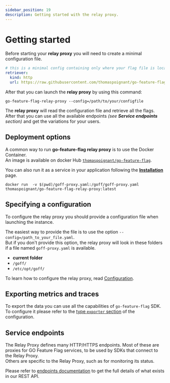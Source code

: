 ```yaml
---
sidebar_position: 19
description: Getting started with the relay proxy.
---
```


# Getting started

Before starting your **relay proxy** you will need to create a minimal configuration file.  

```yaml
# this is a minimal config containing only where your flag file is located 
retriever:
  kind: http
  url: https://raw.githubusercontent.com/thomaspoignant/go-feature-flag/main/examples/retriever_file/flags.yaml
```

After that you can launch the **relay proxy** by using this command:
```shell
go-feature-flag-relay-proxy --config=/path/to/your/configfile
```

The **relay proxy** will read the configuration file and retrieve all the flags.    
After that you can use all the available endpoints _(see **Service endpoints** section)_ and get the variations for your users.


## Deployment options

A common way to run **go-feature-flag relay proxy** is to use the Docker Container.  
An image is available on docker Hub [`thomaspoignant/go-feature-flag`](https://hub.docker.com/r/thomaspoignant/go-feature-flag).

You can also run it as a service in your application following the [**Installation**](install_relay_proxy) page.

```shell
docker run  -v $(pwd)/goff-proxy.yaml:/goff/goff-proxy.yaml thomaspoignant/go-feature-flag-relay-proxy:latest
```

## Specifying a configuration

To configure the relay proxy you should provide a configuration file when launching the instance.

The easiest way to provide the file is to use the option `--config=/path_to_your_file.yaml`.  
But if you don't provide this option, the relay proxy will look in these folders if a file named `goff-proxy.yaml` is available.

- **current folder**
- `/goff/`
- `/etc/opt/goff/`

To learn how to configure the relay proxy, read [Configuration](./configure_relay_proxy).

## Exporting metrics and traces

To export the data you can use all the capabilities of `go-feature-flag` SDK.  
To configure it please refer to the [type `exporter` section](./configure_relay_proxy#exporter) of the configuration.

## Service endpoints
The Relay Proxy defines many HTTP/HTTPS endpoints. 
Most of these are proxies for GO Feature Flag services, to be used by SDKs that connect to the Relay Proxy.  
Others are specific to the Relay Proxy, such as for monitoring its status.

Please refer to [endpoints documentation](./relay_proxy_endpoints) to get the full details of what exists in our REST API.
